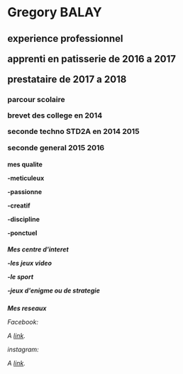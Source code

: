 <h1><strong>Gregory BALAY</strong> 
  <h2><strong>experience professionnel</strong>
    
   <p>apprenti en patisserie de 2016 a 2017 
   <p>prestataire de 2017 a 2018 
    
  <h3><strong>parcour scolaire</strong>
  
   <p>brevet des college en 2014 
   <p>seconde techno STD2A en 2014 2015
   <p>seconde general 2015 2016
    
  <h4><strong>mes qualite</strong> 
  
   <p>-meticuleux 
   <p>-passionne
   <p>-creatif 
   <p>-discipline
   <p>-ponctuel
    
  <h5><strong>Mes centre d'interet</strong> 
    
   <p>-les jeux video 
   <p> -le sport
   <p> -jeux d'enigme ou de strategie
    
  <h6><strong>Mes reseaux</strong> 
 
 <p>Facebook:
  <p>A <a href="https://www.facebook.com/gregory.balay.9">link</a>.</p>
 <p>instagram:
  <p>A <a href="https://www.instagram.com/diyu_yao/">link</a>.</p>
